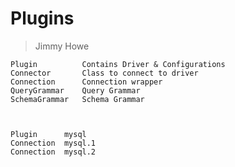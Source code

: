 # Plugins
> Jimmy Howe

    Plugin          Contains Driver & Configurations          
    Connector       Class to connect to driver          
    Connection      Connection wrapper          
    QueryGrammar    Query Grammar         
    SchemaGrammar   Schema Grammar         
    


    Plugin      mysql
    Connection  mysql.1
    Connection  mysql.2